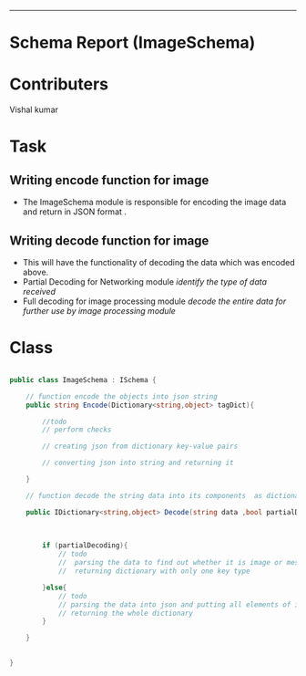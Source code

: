---
# Schema Report (ImageSchema) ###

Contributers
============
Vishal kumar

Task 
====

Writing encode function for image 
------------------------------------- 
* The ImageSchema module is responsible for encoding the image data and return in JSON format .  
  
Writing decode function for image 
------------------------------------- 
* This will have the functionality of decoding the data which was encoded above.  
* Partial Decoding for Networking module _identify the type of data received_  
* Full decoding for image processing module _decode the entire data for further use by image processing module_

  

Class
================

```csharp

public class ImageSchema : ISchema {

	// function encode the objects into json string 
	public string Encode(Dictionary<string,object> tagDict){

		//todo
		// perform checks 

		// creating json from dictionary key-value pairs 

		// converting json into string and returning it 

	}

	// function decode the string data into its components  as dictionary

	public IDictionary<string,object> Decode(string data ,bool partialDecoding){

		
		
		if (partialDecoding){
			// todo
			// 	parsing the data to find out whether it is image or	message
			//  returning dictionary with only one key type

		}else{
			// todo
			// parsing the data into json and putting all elements of it into dictionary
			// returning the whole dictionary
		}

	}

	
}

```